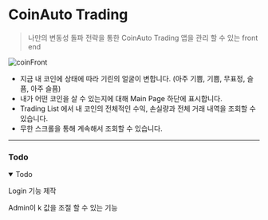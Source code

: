 # CoinAuto Trading 
> 나만의 변동성 돌파 전략을 통한 CoinAuto Trading 앱을 관리 할 수 있는 front end

![coinFront](https://user-images.githubusercontent.com/77383581/191027964-b62e0266-e89a-438c-9ed8-a3a9e5e7b2a7.gif)

* 지금 내 코인에 상태에 따라 기린의 얼굴이 변합니다. (아주 기쁨, 기쁨, 무표정, 슬픔, 아주 슬픔)
* 내가 어떤 코인을 살 수 있는지에 대해 Main Page 하단에 표시합니다.
* Trading List 에서 내 코인의 전체적인 수익, 손실량과 전체 거래 내역을 조회할 수 있습니다.
* 무한 스크롤을 통해 계속해서 조회할 수 있습니다.

-----------------

### Todo
<details open>
  <summary>Todo</summary>
<p>Login 기능 제작</p> 
<p>Admin이 k 값을 조절 할 수 있는 기능</p> 
   
</details>
